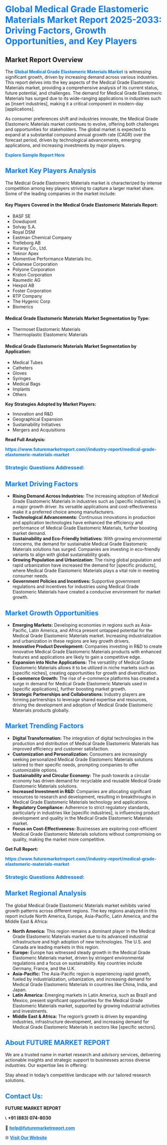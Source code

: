 <h1 style="color: #007BFF;">Global Medical Grade Elastomeric Materials Market Report 2025-2033: Driving Factors, Growth Opportunities, and Key Players</h1>

<section id="overview">
<h2>Market Report Overview</h2>
<p>The <a href="https://www.futuremarketreport.com//industry-report/medical-grade-elastomeric-materials-market" style="color: #007BFF; text-decoration: none;"><strong>Global Medical Grade Elastomeric Materials Market</strong></a> is witnessing significant growth, driven by increasing demand across various industries. This report delves into the key aspects of the Medical Grade Elastomeric Materials market, providing a comprehensive analysis of its current status, future potential, and challenges. The demand for Medical Grade Elastomeric Materials has surged due to its wide-ranging applications in industries such as [insert industries], making it a critical component in modern-day [applications].</p>
<p>As consumer preferences shift and industries innovate, the Medical Grade Elastomeric Materials market continues to evolve, offering both challenges and opportunities for stakeholders. The global market is expected to expand at a substantial compound annual growth rate (CAGR) over the forecast period, driven by technological advancements, emerging applications, and increasing investments by major players.</p>
</section>

<section id="overview">
<p><a href="https://www.futuremarketreport.com//request-sample/reportId=57721" style="color: #007BFF; text-decoration: none;"><strong>Explore Sample Report Here</strong></a></p>
</section>

<section id="key-players">
<h2 style="color: #007BFF;">Market Key Players Analysis</h2>
<p>The Medical Grade Elastomeric Materials market is characterized by intense competition among key players striving to capture a larger market share. Some of the leading companies in the market include:</p>
<h4>Key Players Covered in the Medical Grade Elastomeric Materials Report:</h4>
<ul><li>BASF SE</li><li>Dowdupont</li><li>Solvay S.A.</li><li>Royal DSM</li><li>Eastman Chemical Company</li><li>Trelleborg AB</li><li>Kuraray Co., Ltd.</li><li>Teknor Apex</li><li>Momentive Performance Materials Inc.</li><li>Celanese Corporation</li><li>Polyone Corporation</li><li>Kraton Corporation</li><li>Raumedic AG</li><li>Hexpol AB</li><li>Foster Corporation</li><li>RTP Company</li><li>The Hygenic Corp</li><li>Biomerics</li></ul>
<h4>Medical Grade Elastomeric Materials Market Segmentation by Type:</h4>
<ul><li>Thermoset Elastomeric Materials</li><li>Thermoplastic Elastomeric Materials</li></ul>

<h4>Medical Grade Elastomeric Materials Market Segmentation by Application:</h4>
<ul><li>Medical Tubes</li><li>Catheters</li><li>Gloves</li><li>Syringes</li><li>Medical Bags</li><li>Implants</li><li>Others</li></ul>
<p><strong>Key Strategies Adopted by Market Players:</strong></p>
<ul>
<li>Innovation and R&D</li>
<li>Geographical Expansion</li>
<li>Sustainability Initiatives</li>
<li>Mergers and Acquisitions</li>
</ul>
</section>

<section>
<p><strong>Read Full Analysis: </strong></p><a href="https://www.futuremarketreport.com//industry-report/medical-grade-elastomeric-materials-market" style="color: #007BFF; text-decoration: none;"><strong>https://www.futuremarketreport.com//industry-report/medical-grade-elastomeric-materials-market</strong></a>
<h3 style="color: #007BFF;">Strategic Questions Addressed:</h3>
</section>

<section id="driving-factors">
<h2 style="color: #007BFF;">Market Driving Factors</h2>
<ul>
<li><strong>Rising Demand Across Industries:</strong> The increasing adoption of Medical Grade Elastomeric Materials in industries such as [specific industries] is a major growth driver. Its versatile applications and cost-effectiveness make it a preferred choice among manufacturers.</li>
<li><strong>Technological Advancements:</strong> Continuous innovations in production and application technologies have enhanced the efficiency and performance of Medical Grade Elastomeric Materials, further boosting market demand.</li>
<li><strong>Sustainability and Eco-Friendly Initiatives:</strong> With growing environmental concerns, the demand for sustainable Medical Grade Elastomeric Materials solutions has surged. Companies are investing in eco-friendly variants to align with global sustainability goals.</li>
<li><strong>Growing Population and Urbanization:</strong> The rising global population and rapid urbanization have increased the demand for [specific products], where Medical Grade Elastomeric Materials plays a vital role in meeting consumer needs.</li>
<li><strong>Government Policies and Incentives:</strong> Supportive government regulations and incentives for industries using Medical Grade Elastomeric Materials have created a conducive environment for market growth.</li>
</ul>
</section>

<section id="growth-opportunities">
<h2 style="color: #007BFF;">Market Growth Opportunities</h2>
<ul>
<li><strong>Emerging Markets:</strong> Developing economies in regions such as Asia-Pacific, Latin America, and Africa present untapped potential for the Medical Grade Elastomeric Materials market. Increasing industrialization and urbanization in these regions are key growth drivers.</li>
<li><strong>Innovative Product Development:</strong> Companies investing in R&D to create innovative Medical Grade Elastomeric Materials products with enhanced features and applications are likely to gain a competitive edge.</li>
<li><strong>Expansion into Niche Applications:</strong> The versatility of Medical Grade Elastomeric Materials allows it to be utilized in niche markets such as [specific niches], creating opportunities for growth and diversification.</li>
<li><strong>E-commerce Growth:</strong> The rise of e-commerce platforms has created a surge in demand for Medical Grade Elastomeric Materials used in [specific applications], further boosting market growth.</li>
<li><strong>Strategic Partnerships and Collaborations:</strong> Industry players are forming partnerships to leverage shared expertise and resources, driving the development and adoption of Medical Grade Elastomeric Materials products globally.</li>
</ul>
</section>

<section id="trending-factors">
<h2 style="color: #007BFF;">Market Trending Factors</h2>
<ul>
<li><strong>Digital Transformation:</strong> The integration of digital technologies in the production and distribution of Medical Grade Elastomeric Materials has improved efficiency and customer satisfaction.</li>
<li><strong>Customization and Personalization:</strong> Consumers are increasingly seeking personalized Medical Grade Elastomeric Materials solutions tailored to their specific needs, prompting companies to offer customizable options.</li>
<li><strong>Sustainability and Circular Economy:</strong> The push towards a circular economy has driven demand for recyclable and reusable Medical Grade Elastomeric Materials solutions.</li>
<li><strong>Increased Investment in R&D:</strong> Companies are allocating significant resources to research and development, resulting in breakthroughs in Medical Grade Elastomeric Materials technology and applications.</li>
<li><strong>Regulatory Compliance:</strong> Adherence to strict regulatory standards, particularly in industries like [specific industries], is influencing product development and quality in the Medical Grade Elastomeric Materials market.</li>
<li><strong>Focus on Cost-Effectiveness:</strong> Businesses are exploring cost-efficient Medical Grade Elastomeric Materials solutions without compromising on quality, making the market more competitive.</li>
</ul>
</section>

<section>
<p><strong>Get Full Report: </strong></p><a href="https://www.futuremarketreport.com//industry-report/medical-grade-elastomeric-materials-market" style="color: #007BFF; text-decoration: none;"><strong>https://www.futuremarketreport.com//industry-report/medical-grade-elastomeric-materials-market</strong></a>
<h3 style="color: #007BFF;">Strategic Questions Addressed:</h3>
</section>


<section id="regional-analysis">
<h2 style="color: #007BFF;">Market Regional Analysis</h2>
<p>The global Medical Grade Elastomeric Materials market exhibits varied growth patterns across different regions. The key regions analyzed in this report include North America, Europe, Asia-Pacific, Latin America, and the Middle East & Africa:</p>
<ul>
<li><strong>North America:</strong> This region remains a dominant player in the Medical Grade Elastomeric Materials market due to its advanced industrial infrastructure and high adoption of new technologies. The U.S. and Canada are leading markets in this region.</li>
<li><strong>Europe:</strong> Europe has witnessed steady growth in the Medical Grade Elastomeric Materials market, driven by stringent environmental regulations and a focus on sustainability. Key countries include Germany, France, and the U.K.</li>
<li><strong>Asia-Pacific:</strong> The Asia-Pacific region is experiencing rapid growth, fueled by industrialization, urbanization, and increasing demand for Medical Grade Elastomeric Materials in countries like China, India, and Japan.</li>
<li><strong>Latin America:</strong> Emerging markets in Latin America, such as Brazil and Mexico, present significant opportunities for the Medical Grade Elastomeric Materials market, supported by growing industrial activities and investments.</li>
<li><strong>Middle East & Africa:</strong> The region’s growth is driven by expanding industries, infrastructure development, and increasing demand for Medical Grade Elastomeric Materials in sectors like [specific sectors].</li>
</ul>
</section>

<footer>
<h2 style="color: #007BFF;">About FUTURE MARKET REPORT</h2>
<p>We are a trusted name in market research and advisory services, delivering actionable insights and strategic support to businesses across diverse industries. Our expertise lies in offering:</p>

<p>Stay ahead in today’s competitive landscape with our tailored research solutions.</p>

<h2 style="color: #007BFF;">Contact Us:</h2>
<p><strong>FUTURE MARKET REPORT</strong></p>
<p>📞 <strong>+91 (883) 074-8030</strong></p>
<p>📧 <strong><a href="mailto:help@futuremarketreport.com" style="color: #007BFF;">help@futuremarketreport.com</a></strong></p>
<p>🌐 <strong><a href="https://www.futuremarketreport.com/" style="color: #007BFF;">Visit Our Website</a></strong></p>
</footer>